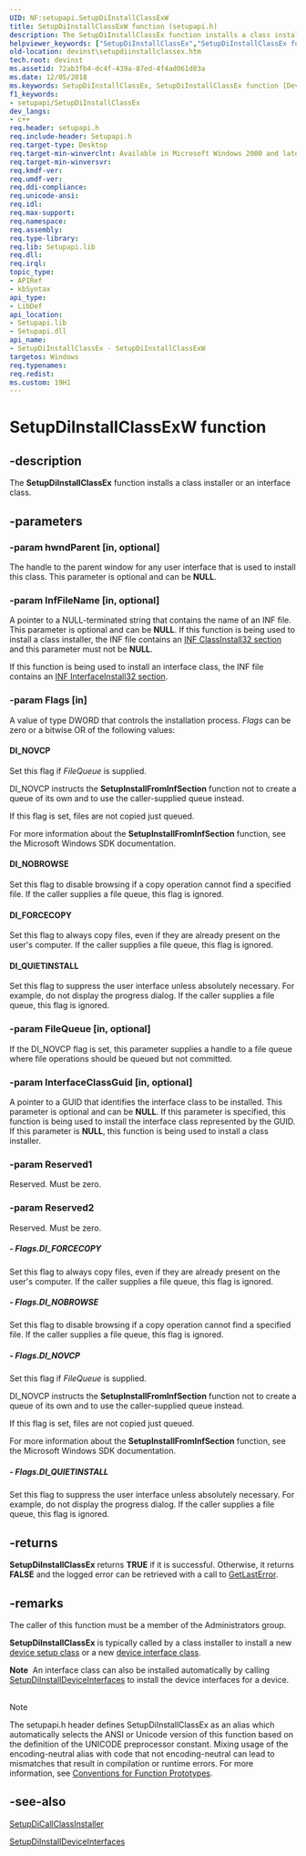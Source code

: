 ```yaml
---
UID: NF:setupapi.SetupDiInstallClassExW
title: SetupDiInstallClassExW function (setupapi.h)
description: The SetupDiInstallClassEx function installs a class installer or an interface class.
helpviewer_keywords: ["SetupDiInstallClassEx","SetupDiInstallClassEx function [Device and Driver Installation]","SetupDiInstallClassExA","SetupDiInstallClassExW","devinst.setupdiinstallclassex","di-rtns_80aa5f67-e57e-4749-8130-5c940376db49.xml","setupapi/SetupDiInstallClassEx"]
old-location: devinst\setupdiinstallclassex.htm
tech.root: devinst
ms.assetid: 72ab3fb4-dc4f-439a-87ed-4f4ad061d03a
ms.date: 12/05/2018
ms.keywords: SetupDiInstallClassEx, SetupDiInstallClassEx function [Device and Driver Installation], SetupDiInstallClassExA, SetupDiInstallClassExW, devinst.setupdiinstallclassex, di-rtns_80aa5f67-e57e-4749-8130-5c940376db49.xml, setupapi/SetupDiInstallClassEx
f1_keywords:
- setupapi/SetupDiInstallClassEx
dev_langs:
- c++
req.header: setupapi.h
req.include-header: Setupapi.h
req.target-type: Desktop
req.target-min-winverclnt: Available in Microsoft Windows 2000 and later versions of Windows.
req.target-min-winversvr: 
req.kmdf-ver: 
req.umdf-ver: 
req.ddi-compliance: 
req.unicode-ansi: 
req.idl: 
req.max-support: 
req.namespace: 
req.assembly: 
req.type-library: 
req.lib: Setupapi.lib
req.dll: 
req.irql: 
topic_type:
- APIRef
- kbSyntax
api_type:
- LibDef
api_location:
- Setupapi.lib
- Setupapi.dll
api_name:
- SetupDiInstallClassEx - SetupDiInstallClassExW
targetos: Windows
req.typenames: 
req.redist: 
ms.custom: 19H1
---
```


# SetupDiInstallClassExW function


## -description


The <b>SetupDiInstallClassEx</b> function installs a class installer or an interface class.


## -parameters




### -param hwndParent [in, optional]

The handle to the parent window for any user interface that is used to install this class. This parameter is optional and can be <b>NULL</b>.


### -param InfFileName [in, optional]

A pointer to a NULL-terminated string that contains the name of an INF file. This parameter is optional and can be <b>NULL</b>. If this function is being used to install a class installer, the INF file contains an <a href="https://docs.microsoft.com/windows-hardware/drivers/install/inf-classinstall32-section">INF ClassInstall32 section</a> and this parameter must not be <b>NULL</b>.

If this function is being used to install an interface class, the INF file contains an <a href="https://docs.microsoft.com/windows-hardware/drivers/install/inf-interfaceinstall32-section">INF InterfaceInstall32 section</a>. 


### -param Flags [in]

A value of type DWORD that controls the installation process. <i>Flags</i> can be zero or a bitwise OR of the following values:





#### DI_NOVCP

Set this flag if <i>FileQueue</i> is supplied. 

DI_NOVCP instructs the <b>SetupInstallFromInfSection</b> function not to create a queue of its own and to use the caller-supplied queue instead. 

If this flag is set, files are not copied just queued. 

For more information about the <b>SetupInstallFromInfSection</b> function, see the Microsoft Windows SDK documentation.



#### DI_NOBROWSE

Set this flag to disable browsing if a copy operation cannot find a specified file. If the caller supplies a file queue, this flag is ignored.



#### DI_FORCECOPY

Set this flag to always copy files, even if they are already present on the user's computer. If the caller supplies a file queue, this flag is ignored.



#### DI_QUIETINSTALL

Set this flag to suppress the user interface unless absolutely necessary. For example, do not display the progress dialog. If the caller supplies a file queue, this flag is ignored.


### -param FileQueue [in, optional]

If the DI_NOVCP flag is set, this parameter supplies a handle to a file queue where file operations should be queued but not committed.


### -param InterfaceClassGuid [in, optional]

A pointer to a GUID that identifies the interface class to be installed. This parameter is optional and can be <b>NULL</b>. If this parameter is specified, this function is being used to install the interface class represented by the GUID. If this parameter is <b>NULL</b>, this function is being used to install a class installer.


### -param Reserved1

Reserved. Must be zero.


### -param Reserved2

Reserved. Must be zero.


##### - Flags.DI_FORCECOPY

Set this flag to always copy files, even if they are already present on the user's computer. If the caller supplies a file queue, this flag is ignored.


##### - Flags.DI_NOBROWSE

Set this flag to disable browsing if a copy operation cannot find a specified file. If the caller supplies a file queue, this flag is ignored.


##### - Flags.DI_NOVCP

Set this flag if <i>FileQueue</i> is supplied. 

DI_NOVCP instructs the <b>SetupInstallFromInfSection</b> function not to create a queue of its own and to use the caller-supplied queue instead. 

If this flag is set, files are not copied just queued. 

For more information about the <b>SetupInstallFromInfSection</b> function, see the Microsoft Windows SDK documentation.


##### - Flags.DI_QUIETINSTALL

Set this flag to suppress the user interface unless absolutely necessary. For example, do not display the progress dialog. If the caller supplies a file queue, this flag is ignored.


## -returns



<b>SetupDiInstallClassEx</b> returns <b>TRUE</b> if it is successful. Otherwise, it returns <b>FALSE</b> and the logged error can be retrieved with a call to <a href="https://msdn.microsoft.com/library/ms679360(VS.85).aspx">GetLastError</a>.




## -remarks



The caller of this function must be a member of the Administrators group.

<b>SetupDiInstallClassEx</b> is typically called by a class installer to install a new <a href="https://docs.microsoft.com/windows/desktop/api/setupapi/ns-setupapi-sp_devinfo_data">device setup class</a> or a new <a href="https://msdn.microsoft.com/C989D2D3-E8DE-4D64-86EE-3D3B3906390D">device interface class</a>. 

<div class="alert"><b>Note</b>  An interface class can also be installed automatically by calling <a href="https://docs.microsoft.com/windows/desktop/api/setupapi/nf-setupapi-setupdiinstalldeviceinterfaces">SetupDiInstallDeviceInterfaces</a> to install the device interfaces for a device.</div>
<div> </div>




> [!NOTE]
> The setupapi.h header defines SetupDiInstallClassEx as an alias which automatically selects the ANSI or Unicode version of this function based on the definition of the UNICODE preprocessor constant. Mixing usage of the encoding-neutral alias with code that not encoding-neutral can lead to mismatches that result in compilation or runtime errors. For more information, see [Conventions for Function Prototypes](/windows/win32/intl/conventions-for-function-prototypes).

## -see-also




<a href="https://docs.microsoft.com/windows/desktop/api/setupapi/nf-setupapi-setupdicallclassinstaller">SetupDiCallClassInstaller</a>



<a href="https://docs.microsoft.com/windows/desktop/api/setupapi/nf-setupapi-setupdiinstalldeviceinterfaces">SetupDiInstallDeviceInterfaces</a>
 

 

